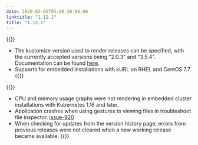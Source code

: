 ```yaml
---
date: 2020-02-05T03:08:39-08:00
linktitle: "1.12.1"
title: "1.12.1"
---
```


{{<features>}}
* The kustomize version used to render releases can be specified, with the currently accepted versions being "2.0.3" and "3.5.4". Documentation can be found [here](https://kots.io/reference/v1beta1/application/).
* Supports for embedded installations with kURL on RHEL and CentOS 7.7.
{{</features>}}

{{<fixes>}}
* CPU and memory usage graphs were not rendering in embedded cluster installations with Kubernetes 1.16 and later.
* Application crashes when using gestures to viewing files in troubleshoot file inspector. [issue-920](https://github.com/replicatedhq/kotsadm/issues/920)
* When checking for updates from the version history page, errors from previous releases were not cleared when a new working release became available.
{{</fixes>}}
